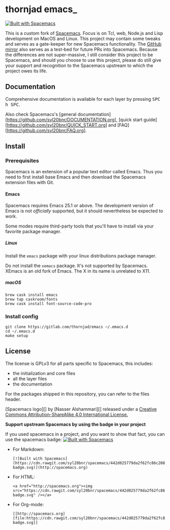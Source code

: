 # thornjad emacs_
   [![Built with Spacemacs](https://cdn.rawgit.com/syl20bnr/spacemacs/442d025779da2f62fc86c2082703697714db6514/assets/spacemacs-badge.svg)](http://spacemacs.org)

This is a custom fork of [Spacemacs](https://github.com/syl20bnr/spacemacs). 
Focus is on Tcl, web, Node.js and Lisp development on MacOS and Linux. This
project may contain some tweaks and serves as a gate-keeper for new Spacemacs
functionality. The [GitHub mirror](https://github.com/thornjad/emacs) also
serves as a test-bed for future PRs into Spacemacs. Because the differences
are not super-massive, I still consider this project to be Spacemacs, and 
should you choose to use this project, please do still give your support and
recognition to the Spacemacs upstream to which the project owes its life.


## Documentation

Comprehensive documentation is available for each layer by pressing
<kbd>SPC h SPC</kbd>.

Also check Spacemacs's 
[general documentation][https://github.com/syl20bnr/DOCUMENTATION.org], 
[quick start guide][https://github.com/syl20bnr/QUICK_START.org] and 
[FAQ][https://github.com/syl20bnr/FAQ.org].


## Install

### Prerequisites

Spacemacs is an extension of a popular text editor called Emacs. Thus you need
to first install base Emacs and then download the Spacemacs extension files with
Git.

#### Emacs

Spacemacs requires Emacs 25.1 or above. The development version of Emacs is not
*officially* supported, but it should nevertheless be expected to work.

Some modes require third-party tools that you'll have to install via your
favorite package manager.

##### Linux 

Install the `emacs` package with your linux distributions package manager.

Do not install the `xemacs` package. It's not supported by Spacemacs. XEmacs is
an old fork of Emacs. The X in its name is unrelated to X11.

##### macOS

```
brew cask install emacs
brew tap caskroom/fonts
brew cask install font-source-code-pro
```

### Install config

```
git clone https://gitlab.com/thornjad/emacs ~/.emacs.d
cd ~/.emacs.d
make setup
```

## License

The license is GPLv3 for all parts specific to Spacemacs, this includes:
- the initialization and core files
- all the layer files
- the documentation

For the packages shipped in this repository, you can refer to the files header.

[Spacemacs logo][] by [Nasser Alshammari][] released under a
[Creative Commons Attribution-ShareAlike 4.0 International License.](http://creativecommons.org/licenses/by-sa/4.0/)


**Support upstream Spacemacs by using the badge in your project**

If you used spacemacs in a project, and you want to show that fact, you can use
the spacemacs badge: [![Built with Spacemacs](https://cdn.rawgit.com/syl20bnr/spacemacs/442d025779da2f62fc86c2082703697714db6514/assets/spacemacs-badge.svg)](http://spacemacs.org)

- For Markdown:

   ```
   [![Built with Spacemacs](https://cdn.rawgit.com/syl20bnr/spacemacs/442d025779da2f62fc86c2082703697714db6514/assets/spacemacs-badge.svg)](http://spacemacs.org)
   ```

- For HTML:

   ```
   <a href="http://spacemacs.org"><img src="https://cdn.rawgit.com/syl20bnr/spacemacs/442d025779da2f62fc86c2082703697714db6514/assets/spacemacs-badge.svg" /></a>
   ```

- For Org-mode:

   ```
   [[http://spacemacs.org][file:https://cdn.rawgit.com/syl20bnr/spacemacs/442d025779da2f62fc86c2082703697714db6514/assets/spacemacs-badge.svg]]
   ```

